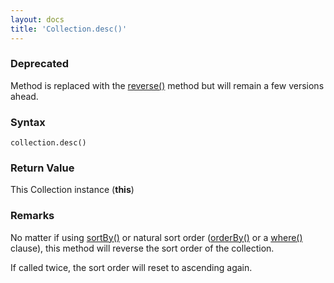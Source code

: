 ```yaml
---
layout: docs
title: 'Collection.desc()'
---
```


### Deprecated

Method is replaced with the [reverse()](/docs/Collection/Collection.reverse()) method but will remain a few versions ahead.

### Syntax

    collection.desc()

### Return Value

This Collection instance (**this**)

### Remarks

No matter if using [sortBy()](/docs/Collection/Collection.sortBy()) or natural sort order ([orderBy()](/docs/Table/Table.orderBy()) or a [where()](/docs/Table/Table.where()) clause), this method will reverse the sort order of the collection.

If called twice, the sort order will reset to ascending again.
